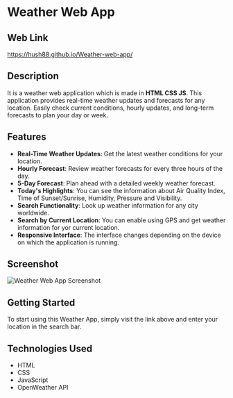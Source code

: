 # Weather Web App

## Web Link

https://hush88.github.io/Weather-web-app/

## Description
It is a weather web application which is made in **HTML CSS JS**. This application provides real-time weather updates and forecasts for any location. Easily check current conditions, hourly updates, and long-term forecasts to plan your day or week.

## Features
- **Real-Time Weather Updates**: Get the latest weather conditions for your location.
- **Hourly Forecast**: Review weather forecasts for every three hours of the day.
- **5-Day Forecast**: Plan ahead with a detailed weekly weather forecast.
- **Today's Highlights**: You can see the information about Air Quality Index, Time of Sunset/Sunrise, Humidity, Pressure and Visibility.
- **Search Functionality**: Look up weather information for any city worldwide.
- **Search by Current Location**: You can enable using GPS and get weather information for yor current location.
- **Responsive Interface**: The interface changes depending on the device on which the application is running.

## Screenshot
![Weather Web App Screenshot](../Weather%20WebApp/images/example.png)

## Getting Started
To start using this Weather App, simply visit the link above and enter your location in the search bar.

## Technologies Used
- HTML
- CSS
- JavaScript
- OpenWeather API